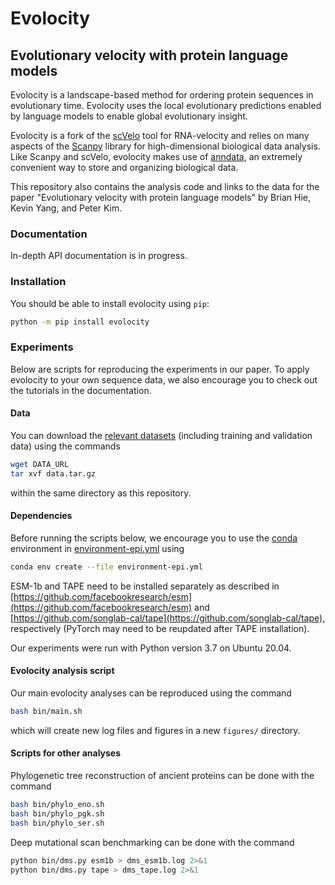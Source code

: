 # Evolocity
## Evolutionary velocity with protein language models

Evolocity is a landscape-based method for ordering protein sequences in evolutionary time. Evolocity uses the local evolutionary predictions enabled by language models to enable global evolutionary insight.

Evolocity is a fork of the [scVelo](https://github.com/theislab/scvelo) tool for RNA-velocity and relies on many aspects of the [Scanpy](https://scanpy.readthedocs.io/en/stable/) library for high-dimensional biological data analysis. Like Scanpy and scVelo, evolocity makes use of [anndata](https://anndata.readthedocs.io/en/latest/), an extremely convenient way to store and organizing biological data.

This repository also contains the analysis code and links to the data for the paper "Evolutionary velocity with protein language models" by Brian Hie, Kevin Yang, and Peter Kim.

### Documentation

In-depth API documentation is in progress.

### Installation

You should be able to install evolocity using `pip`:
```bash
python -m pip install evolocity
```

### Experiments

Below are scripts for reproducing the experiments in our paper. To apply evolocity to your own sequence data, we also encourage you to check out the tutorials in the documentation.

#### Data

You can download the [relevant datasets](DATA_URL) (including training and validation data) using the commands
```bash
wget DATA_URL
tar xvf data.tar.gz
```
within the same directory as this repository.

#### Dependencies

Before running the scripts below, we encourage you to use the [conda](https://docs.conda.io/en/latest/) environment in [environment-epi.yml](environment-epi.yml) using
```bash
conda env create --file environment-epi.yml
```
ESM-1b and TAPE need to be installed separately as described in [https://github.com/facebookresearch/esm](https://github.com/facebookresearch/esm) and [https://github.com/songlab-cal/tape](https://github.com/songlab-cal/tape), respectively (PyTorch may need to be reupdated after TAPE installation).

Our experiments were run with Python version 3.7 on Ubuntu 20.04.

#### Evolocity analysis script

Our main evolocity analyses can be reproduced using the command
```bash
bash bin/main.sh
```
which will create new log files and figures in a new `figures/` directory.

#### Scripts for other analyses

Phylogenetic tree reconstruction of ancient proteins can be done with the command
```bash
bash bin/phylo_eno.sh
bash bin/phylo_pgk.sh
bash bin/phylo_ser.sh
```

Deep mutational scan benchmarking can be done with the command
```bash
python bin/dms.py esm1b > dms_esm1b.log 2>&1
python bin/dms.py tape > dms_tape.log 2>&1
```